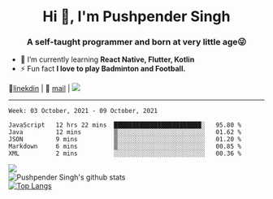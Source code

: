 <h1 align="center">Hi 👋, I'm Pushpender Singh</h1>
<h3 align="center">A self-taught programmer and born at very little age😜</h3>

- 🌱 I’m currently learning **React Native, Flutter, Kotlin**
- ⚡ Fun fact **I love to play Badminton and Football.**

👔[linekdin](https://www.linkedin.com/in/pushpender-singh-240061202/) | 📧 [mail](mailto:pushpendersingh@p2devs.com) | ![](https://komarev.com/ghpvc/?username=pushpender-singh-ap&color=blue)


---

<!--START_SECTION:waka-->
```text
Week: 03 October, 2021 - 09 October, 2021

JavaScript   12 hrs 22 mins  ████████████████████████░   95.80 % 
Java         12 mins         ▒░░░░░░░░░░░░░░░░░░░░░░░░   01.62 % 
JSON         9 mins          ▒░░░░░░░░░░░░░░░░░░░░░░░░   01.20 % 
Markdown     6 mins          ▒░░░░░░░░░░░░░░░░░░░░░░░░   00.85 % 
XML          2 mins          ░░░░░░░░░░░░░░░░░░░░░░░░░   00.36 % 
```
<!--END_SECTION:waka-->

<img align="left" src="https://github-readme-streak-stats.herokuapp.com/?user=pushpender-singh-ap&theme=dark" /></br>
![Pushpender Singh's github stats](https://github-readme-stats.vercel.app/api?username=pushpender-singh-ap&show_icons=true&theme=radical&count_private=true)</br>
[![Top Langs](https://github-readme-stats.vercel.app/api/top-langs/?username=pushpender-singh-ap&theme=radical)](https://github.com/pushpender-singh-ap/github-readme-stats)
